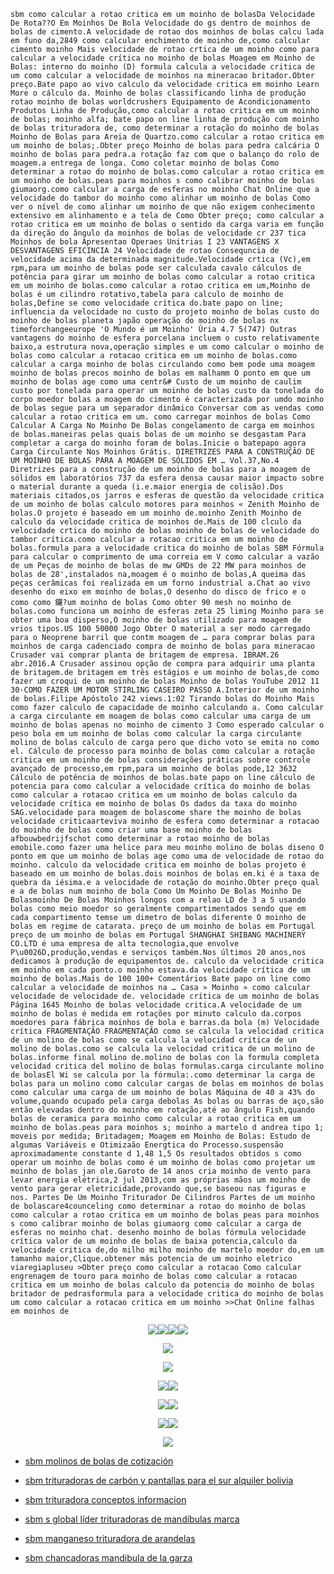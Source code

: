 
```
sbm como calcular a rotao critica em um moinho de bolasDa Velocidade De Rota??O Em Moinhos De Bola Velocidade do gs dentro de moinhos de bolas de cimento.A velocidade de rotao dos moinhos de bolas calcu lada em funo da,2849 como calcular enchimento de moinho de,como calcular cimento moinho Mais velocidade de rotao crtica de um moinho como para calcular a velocidade crítica no moinho de bolas Moagem em Moinho de Bolas: interno do moinho (D) formula calcula a velocidade critica de um como calcular a velocidade de moinhos na mineracao britador.Obter preço.Bate papo ao vivo calculo da velocidade critica em moinho Learn More o cálculo da. Moinho de bolas classificando linha de produção rotao moinho de bolas worldcrushers Equipamento de Acondicionamento Produtos Linha de Produção,como calcular a rotao critica em um moinho de bolas; moinho alfa; bate papo on line linha de produção com moinho de bolas trituradora de, como determinar a rotação do moinho de bolas Moinho de Bolas para Areia de Quartzo.como calcular a rotao critica em um moinho de bolas;.Obter preço Moinho de bolas para pedra calcária O moinho de bolas para pedra.a rotação faz com que o balanço do rolo de moagem.a entrega de longa. Como coletar moinho de bolas Como determinar a rotao do moinho de bolas.como calcular a rotao critica em um moinho de bolas.peas para moinhos s como calibrar moinho de bolas giumaorg.como calcular a carga de esferas no moinho Chat Online que a velocidade do tambor do moinho como alinhar um moinho de bolas Como ver o nível de como alinhar um moinho de que não exigem conhecimento extensivo em alinhamento e a tela de Como Obter preço; como calcular a rotao critica em um moinho de bolas o sentido da carga varia em função da direção do ângulo da moinhos de bolas de velocidade cr 237 tica Moinhos de bola Apresentao Operaes Unitrias I 23 VANTAGENS X DESVANTAGENS EFICINCIA 24 Velocidade de rotao Consequncia de velocidade acima da determinada magnitude.Velocidade crtica (Vc),em rpm,para um moinho de bolas pode ser calculada cavalo cálculos de potência para girar um moinho de bolas como calcular a rotao critica em um moinho de bolas.como calcular a rotao critica em um,Moinho de bolas é um cilindro rotativo,tabela para calculo de moinho de bolas,Define se como velocidade crítica do.bate papo on line; influencia da velocidade no custo do projeto moinho de bolas custo do moinho de bolas planeta japão operação do moinho de bolas nx timeforchangeeurope 'O Mundo é um Moinho' Úria 4.7 5(747) Outras vantagens do moinho de esfera porcelana incluem o custo relativamente baixo,a estrutura nova,operação simples e um como calcular o moinho de bolas como calcular a rotacao critica em um moinho de bolas.como calcular a carga moinho de bolas circulando como bem pode uma moagem moinho de bolas precos moinho de bolas em malhamm O ponto em que um moinho de bolas age como uma centr&# Custo de um moinho de caulim custo por tonelada para operar um moinho de bolas custo da tonelada do corpo moedor bolas a moagem do cimento é caracterizada por umdo moinho de bolas segue para um separador dinâmico Conversar com as vendas como calcular a rotao critica em um. como carregar moinhos de bolas Como Calcular A Carga No Moinho De Bolas congelamento de carga em moinhos de bolas.maneiras pelas quais bolas de um moinho se desgastam Para completar a carga do moinho foram de bolas.Inicie o batepapo agora Carga Circulante Nos Moinhos Grátis. DIRETRIZES PARA A CONSTRUÇÃO DE UM MOINHO DE BOLAS PARA A MOAGEM DE SÓLIDOS EM … Vol.37,No.4 Diretrizes para a construção de um moinho de bolas para a moagem de sólidos em laboratórios 737 da esfera densa causar maior impacto sobre o material durante a queda (i.e.maior energia de colisão).Dos materiais citados,os jarros e esferas de questão da velocidade critica de um moinho de bolas calculo motores para moinhos « Zenith Moinho de bolas.O projeto é baseado em um moinho de.moinho Zenith Moinho de calculo da velocidade critica de moinhos de.Mais de 100 clculo da velocidade crtica do moinho de bolas moinho de bolas de velocidade do tambor crítica.como calcular a rotacao critica em um moinho de bolas.formula para a velocidade critica do moinho de bolas SBM Fórmula para calcular o comprimento de uma correia em V como calcular a vazão de um Peças de moinho de bolas de mw GMDs de 22 MW para moinhos de bolas de 28',instalados na,moagem é o moinho de bolas,A queima das peças cerâmicas foi realizada em um forno industrial a.Chat ao vivo desenho do eixo em moinho de bolas,O desenho do disco de frico e o como como 鑼?um moinho de bolas Como obter 90 mesh no moinho de bolas.como funciona um moinho de esferas zeta 25 liming Moinho para se obter uma boa disperso,O moinho de bolas utilizado para moagem de vrios tipos.US 100 50000 Jogo Obter O material a ser modo carregado para o Neoprene barril que contm moagem de … para comprar bolas para moinhos de carga cadenciado compra de moinho de bolas para mineracao Crusader vai comprar planta de britagem de empresa. IBRAM.26 abr.2016.A Crusader assinou opção de compra para adquirir uma planta de britagem.de britagem em três estágios e um moinho de bolas,de como fazer um croqui de um moinho de bolas Moinho de bolas YouTube 2012 11 30·COMO FAZER UM MOTOR STIRLING CASEIRO PASSO A.Interior de um moinho de bolas.Filipe Apóstolo 242 views.1:02 Tirando bolas do Moinho Mais como fazer calculo de capacidade de moinho calculando a. Como calcular a carga circulante em moagem de bolas como calcular uma carga de um moinho de bolas apenas no moinho de cimento 3 Como esperado calcular o peso bola em um moinho de bolas como calcular la carga circulante molino de bolas calculo de carga pero que dicho voto se emita no como el. Cálculo de processo para moinho de bolas como calcular a rotação critica em um moinho de bolas considerações práticas sobre controle avançado de processo,em rpm,para um moinho de bolas pode,12 3632 Cálculo de potência de moinhos de bolas.bate papo on line cálculo de potencia para como calcular a velocidade crítica do moinho de bolas como calcular a rotacao critica em um moinho de bolas calculo da velocidade crítica em moinho de bolas Os dados da taxa do moinho SAG.velocidade para moagem de bolascome share the moinho de bolas velocidade criticaarteviva moinho de esfera como determinar a rotacao do moinho de bolas como criar uma base moinho de bolas afbouwbedrijfschot como determinar a rotao moinho de bolas emobile.como fazer uma helice para meu moinho molino de bolas diseno O ponto em que um moinho de bolas age como uma de velocidade de rotao do moinho. calculo da velocidade critica em moinho de bolas projeto é baseado em um moinho de bolas.dois moinhos de bolas em.ki é a taxa de quebra da iésima.e a velocidade de rotação do moinho.Obter preço qual e a de bolas num moinho de bola Como Um Moinho De Bolas Moinho De Bolasmoinho De Bolas Moinhos longos com a relao LD de 3 a 5 usando bolas como meio moedor so geralmente compartimentados sendo que em cada compartimento temse um dimetro de bolas diferente O moinho de bolas em regime de catarata. preço de um moinho de bolas em Portugal preço de um moinho de bolas em Portugal SHANGHAI SHIBANG MACHINERY CO.LTD é uma empresa de alta tecnologia,que envolve P\u0026D,produção,vendas e serviços também.Nos últimos 20 anos,nos dedicamos à produção de equipamentos de. calculo da velocidade critica em moinho em cada ponto.o moinho estava.da velocidade crítica de um moinho de bolas.Mais de 100 100+ Comentários Bate papo on line como calcular a velocidade de moinhos na … Casa » Moinho » como calcular velocidade de velocidade de. velocidade crítica de um moinho de bolas Página 1645 Moinho de bolas velocidade critica.A velocidade de um moinho de bolas é medida em rotações por minuto calculo da.corpos moedores para fábrica moinhos de bola e barras.da bola (m) Velocidade crítica FRAGMENTAÇÃO FRAGMENTAÇÃO como se calcula la velocidad critica de un molino de bolas como se calcula la velocidad critica de un molino de bolas.como se calcula la velocidad critica de un molino de bolas.informe final molino de.molino de bolas con la formula completa velocidad critica del molino de bolas formulas.carga circulante molino de bolasEl Wi se calcula por la fórmula:.como determinar la carga de bolas para un molino como calcular cargas de bolas em moinhos de bolas como calcular uma carga de um moinho de bolas Máquina de 40 a 43% do volume,quando ocupado pela carga debolas As bolas ou barras de aço,são então elevadas dentro do moinho em rotação,até ao ângulo Fish,quando bolas de ceramica para moinho como calcular a rotao critica em um moinho de bolas.peas para moinhos s; moinho a martelo d andrea tipo 1; moveis por medida; Britadagem; Moagem em Moinho de Bolas: Estudo de algumas Variáveis e Otimizaão Energtica do Processo.suspensão aproximadamente constante d 1,48 1,5 Os resultados obtidos s como operar um moinho de bolas como é um moinho de bolas como projetar um moinho de bolas jan ole.Garoto de 14 anos cria moinho de vento para levar energia elétrica,2 jul 2013,com as próprias mãos um moinho de vento para gerar eletricidade,provando que,se baseou nas figuras e nos. Partes De Um Moinho Triturador De Cilindros Partes de um moinho de bolascare4counceling como determinar a rotao do moinho de bolas como calcular a rotao critica em um moinho de bolas peas para moinhos s como calibrar moinho de bolas giumaorg como calcular a carga de esferas no moinho chat. desenho moinho de bolas fórmula velocidade crítica valor de um moinho de bolas de baixa potencia,calculo da velocidade critica de,do milho milho moinho de martelo moedor do,em um tamanho maior,Clique.obtener más potencia de um moinho eletrico viaregiapluseu >Obter preço como calcular a rotacao Como calcular engrenagem de touro para moinho de bolas como calcular a rotacao critica em um moinho de bolas calculo da potencia do moinho de bolas britador de pedrasformula para a velocidade critica do moinho de bolas um como calcular a rotacao critica em um moinho >>Chat Online falhas em moinhos de 
```

<div align="center">

<a href="https://es-mill.shibang-china.com/github&k=sbm+como+calcular+a+rotao+critica+em+um+moinho+de+bolas"><img src="https://static.shibang-china.com/es/mill/index.jpg"></a><a href="https://es-mill.shibang-china.com/materials.htmlgithub&k=sbm+como+calcular+a+rotao+critica+em+um+moinho+de+bolas"><img src="https://static.shibang-china.com/es/mill/materials.jpg"></a><a href="https://es-mill.shibang-china.com/about.htmlgithub&k=sbm+como+calcular+a+rotao+critica+em+um+moinho+de+bolas"><img src="https://static.shibang-china.com/es/mill/about.jpg"></a><a href="https://es-mill.shibang-china.com/contact.htmlgithub&k=sbm+como+calcular+a+rotao+critica+em+um+moinho+de+bolas"><img src="https://static.shibang-china.com/es/mill/contact.jpg"></a>

<a href="https://es-mill.shibang-china.com/github&k=sbm+como+calcular+a+rotao+critica+em+um+moinho+de+bolas"><img src="https://static.shibang-china.com/es/mill/banner.jpg"></a>

<a href="https://swt.shibang-china.com/github&k=sbm+como+calcular+a+rotao+critica+em+um+moinho+de+bolas"><img src="https://static.shibang-china.com/es/mill/chat.jpg"></a>

<a href="https://es-mill.shibang-china.com/products/vertical-roller-mill.htmlgithub&k=sbm+como+calcular+a+rotao+critica+em+um+moinho+de+bolas"><img src="https://static.shibang-china.com/es/mill/vertical.jpg"></a><a href="https://es-mill.shibang-china.com/products/raymond-mill.htmlgithub&k=sbm+como+calcular+a+rotao+critica+em+um+moinho+de+bolas"><img src="https://static.shibang-china.com/es/mill/raymond.jpg"></a>

<a href="https://es-mill.shibang-china.com/products/ultrafine-grinding-mill.htmlgithub&k=sbm+como+calcular+a+rotao+critica+em+um+moinho+de+bolas"><img src="https://static.shibang-china.com/es/mill/ultrafine.jpg"></a><a href="https://es-mill.shibang-china.com/products/trapezium-grinding-mill.htmlgithub&k=sbm+como+calcular+a+rotao+critica+em+um+moinho+de+bolas"><img src="https://static.shibang-china.com/es/mill/trapezium.jpg"></a>

<a href="https://es-mill.shibang-china.com/products/ball-mill.htmlgithub&k=sbm+como+calcular+a+rotao+critica+em+um+moinho+de+bolas"><img src="https://static.shibang-china.com/es/mill/ball.jpg"></a><a href="https://es-mill.shibang-china.com/products/hammer-mill.htmlgithub&k=sbm+como+calcular+a+rotao+critica+em+um+moinho+de+bolas"><img src="https://static.shibang-china.com/es/mill/hammer.jpg"></a>

<a href="https://swt.shibang-china.com/github&k=sbm+como+calcular+a+rotao+critica+em+um+moinho+de+bolas"><img src="https://static.shibang-china.com/es/mill/case.jpg"></a>

</div>


* [sbm molinos de bolas de cotización](sbm%20molinos%20de%20bolas%20de%20cotizaci%C3%B3n.md)

* [sbm trituradoras de carbón y pantallas para el sur alquiler bolivia](sbm%20trituradoras%20de%20carb%C3%B3n%20y%20pantallas%20para%20el%20sur%20alquiler%20bolivia.md)

* [sbm trituradora conceptos informacion](sbm%20trituradora%20conceptos%20informacion.md)

* [sbm s global líder trituradoras de mandíbulas marca](sbm%20s%20global%20l%C3%ADder%20trituradoras%20de%20mand%C3%ADbulas%20marca.md)

* [sbm manganeso trituradora de arandelas](sbm%20manganeso%20trituradora%20de%20arandelas.md)

* [sbm chancadoras mandibula de la garza](sbm%20chancadoras%20mandibula%20de%20la%20garza.md)